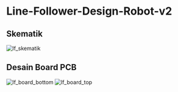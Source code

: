 # Line-Follower-Design-Robot-v2
## Skematik
![lf_skematik](https://github.com/sigitakbar34/Line-Follower-Design-Robot-v2/assets/89894719/e5aa0a2d-a532-4932-8e71-5d4cc4070154)

## Desain Board PCB
![lf_board_bottom](https://github.com/sigitakbar34/Line-Follower-Design-Robot-v2/assets/89894719/c3eae2cb-48c0-47f8-ade5-a96836a98712)
![lf_board_top](https://github.com/sigitakbar34/Line-Follower-Design-Robot-v2/assets/89894719/ae4e0733-7791-4088-be34-a89569381100)


